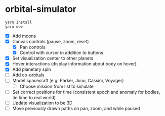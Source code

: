 # orbital-simulator

```
yarn install
yarn dev
```

- [x] Add moons
- [x] Canvas controls (pause, zoom, reset)
  - [x] Pan controls
  - [x] Control with cursor in addition to buttons
- [x] Set visualization center to other planets
- [x] Hover interactions (display information about body on hover)
- [x] Add planetary spin
- [ ] Add co-orbitals
- [ ] Model spacecraft (e.g. Parker, Juno, Cassini, Voyager)
  - [ ] Choose mission from list to simulate
- [ ] Set correct positions for time (consistent epoch and anomaly for bodies, tie time to real world)
- [ ] Update visualization to be 3D
- [ ] Move previously drawn paths on pan, zoom, and while paused
